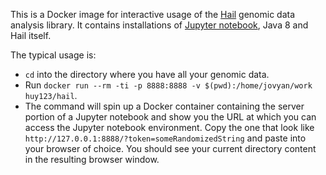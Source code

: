 
This is a Docker image for interactive usage of the [Hail](https://hail.is/) genomic data analysis library.
It contains installations of [Jupyter notebook](https://jupyter.org/), Java 8 and Hail itself.

The typical usage is:
- `cd` into the directory where you have all your genomic data.
- Run `docker run --rm -ti -p 8888:8888 -v $(pwd):/home/jovyan/work huy123/hail`.
- The command will spin up a Docker container containing the server portion of a Jupyter notebook and show you the URL at which you can access the Jupyter notebook environment.
Copy the one that look like `http://127.0.0.1:8888/?token=someRandomizedString` and paste into your browser of choice.
You should see your current directory content in the resulting browser window.
